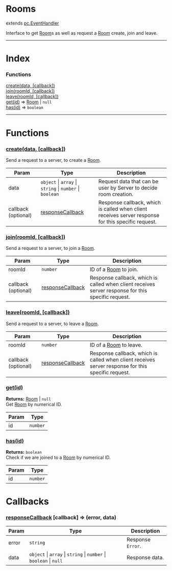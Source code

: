 # Rooms
extends [pc.EventHandler]

Interface to get [Room]s as well as request a [Room] create, join and leave.

---

# Index


### Functions

<a href='#function_create'>create(data, [callback])</a>  
<a href='#function_join'>join(roomId, [callback])</a>  
<a href='#function_leave'>leave(roomId, [callback])</a>  
<a href='#function_get'>get(id)</a> => [Room] &#124; `null`  
<a href='#function_has'>has(id)</a> => `boolean`  


---


# Functions

<a name='function_create'></a>
### <a href='#function_create'>create(data, [callback])</a>  

Send a request to a server, to create a [Room].

| Param | Type | Description |
| --- | --- | --- |
| data | `object` &#124; `array` &#124; `string` &#124; `number` &#124; `boolean` | Request data that can be user by Server to decide room creation. |  
| callback (optional) | <a href='#callback_responseCallback'>responseCallback</a> | Response callback, which is called when client receives server response for this specific request. |  


<a name='function_join'></a>
### <a href='#function_join'>join(roomId, [callback])</a>  

Send a request to a server, to join a [Room].

| Param | Type | Description |
| --- | --- | --- |
| roomId | `number` | ID of a [Room] to join. |  
| callback (optional) | <a href='#callback_responseCallback'>responseCallback</a> | Response callback, which is called when client receives server response for this specific request. |  


<a name='function_leave'></a>
### <a href='#function_leave'>leave(roomId, [callback])</a>  

Send a request to a server, to leave a [Room].

| Param | Type | Description |
| --- | --- | --- |
| roomId | `number` | ID of a [Room] to leave. |  
| callback (optional) | <a href='#callback_responseCallback'>responseCallback</a> | Response callback, which is called when client receives server response for this specific request. |  


<a name='function_get'></a>
### <a href='#function_get'>get(id)</a>  
  
**Returns:** [Room] | `null`  
Get [Room] by numerical ID.

| Param | Type |
| --- | --- |
| id | `number` |  


<a name='function_has'></a>
### <a href='#function_has'>has(id)</a>  
  
**Returns:** `boolean`  
Check if we are joined to a [Room] by numerical ID.

| Param | Type |
| --- | --- |
| id | `number` |  



[pc.EventHandler]: https://developer.playcanvas.com/en/api/pc.EventHandler.html  
[Room]: ./Room.md  

# Callbacks

<a name='callback_responseCallback'></a>
### <a href='#callback_responseCallback'>responseCallback</a> [callback] => (error, data)  

| Param | Type | Description |
| --- | --- | --- |
| error | ````string```` | Response `Error`. |  
| data | ````object```` &#124; ````array```` &#124; ````string```` &#124; ````number```` &#124; ````boolean```` &#124; ````null```` | Response data. |  




